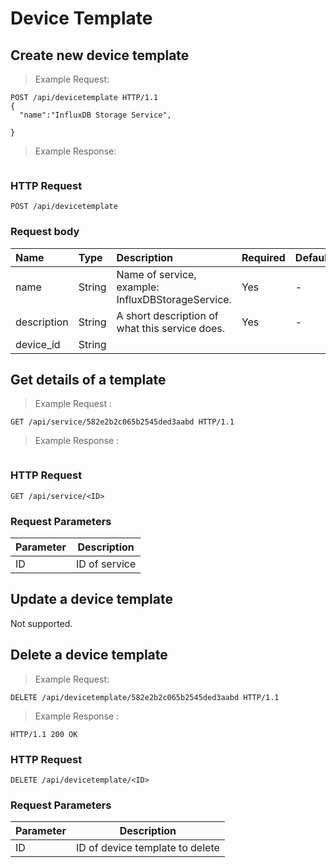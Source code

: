 
# Device Template

## Create new device template

> Example Request:

```http
POST /api/devicetemplate HTTP/1.1
{
  "name":"InfluxDB Storage Service",
   
}
```

> Example Response:

```json

```

### HTTP Request

`POST /api/devicetemplate`


### Request body

| Name | Type | Description | Required | Default|
|:----------|:-----|:------------|:----|:--------|
|name | String| Name of service, example: InfluxDBStorageService.| Yes| - |
|description| String| A short description of what this service does.| Yes | - |
|device_id|String|

## Get details of a template

> Example Request :

```http
GET /api/service/582e2b2c065b2545ded3aabd HTTP/1.1

```
> Example Response :

```json


```
### HTTP Request
`GET /api/service/<ID>`

### Request Parameters
Parameter | Description
--------- | -----------
ID| ID of service

## Update a device template

Not supported.

## Delete a device template


> Example Request:

```http
DELETE /api/devicetemplate/582e2b2c065b2545ded3aabd HTTP/1.1
```

> Example Response :

```http
HTTP/1.1 200 OK
```
### HTTP Request
`DELETE /api/devicetemplate/<ID>`

### Request Parameters
Parameter | Description
--------- | -----------
ID | ID of device template to delete